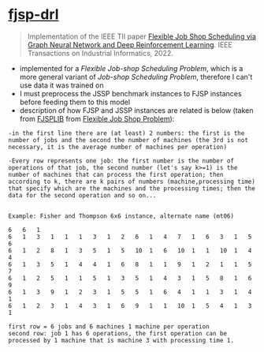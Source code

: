 # [fjsp-drl](https://github.com/songwenas12/fjsp-drl)

> Implementation of the IEEE TII paper [Flexible Job Shop Scheduling via Graph Neural Network and Deep Reinforcement Learning](https://ieeexplore.ieee.org/document/9826438). IEEE Transactions on Industrial Informatics, 2022.

- implemented for a *Flexible Job-shop Scheduling Problem*, which is a more general variant of *Job-shop Scheduling Problem*, therefore I can't use data it was trained on
- I must preprocess the JSSP benchmark instances to FJSP instances before feeding them to this model
- description of how FJSP and JSSP instances are related is below (taken from [FJSPLIB](https://people.idsia.ch/~monaldo/fjspresults/TextData.zip) from [Flexible Job Shop Problem](https://people.idsia.ch/~monaldo/fjsp.html)):

```
-in the first line there are (at least) 2 numbers: the first is the number of jobs and the second the number of machines (the 3rd is not necessary, it is the average number of machines per operation)

-Every row represents one job: the first number is the number of operations of that job, the second number (let's say k>=1) is the number of machines that can process the first operation; then according to k, there are k pairs of numbers (machine,processing time) that specify which are the machines and the processing times; then the data for the second operation and so on...


Example: Fisher and Thompson 6x6 instance, alternate name (mt06)

6   6   1   
6   1   3   1   1   1   3   1   2   6   1   4   7   1   6   3   1   5   6   
6   1   2   8   1   3   5   1   5   10  1   6   10  1   1   10  1   4   4   
6   1   3   5   1   4   4   1   6   8   1   1   9   1   2   1   1   5   7   
6   1   2   5   1   1   5   1   3   5   1   4   3   1   5   8   1   6   9   
6   1   3   9   1   2   3   1   5   5   1   6   4   1   1   3   1   4   1   
6   1   2   3   1   4   3   1   6   9   1   1   10  1   5   4   1   3   1   

first row = 6 jobs and 6 machines 1 machine per operation
second row: job 1 has 6 operations, the first operation can be processed by 1 machine that is machine 3 with processing time 1.
```  
